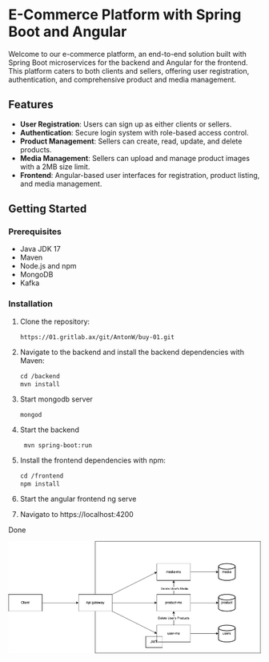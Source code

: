 # E-Commerce Platform with Spring Boot and Angular

Welcome to our e-commerce platform, an end-to-end solution built with Spring Boot microservices for the backend and Angular for the frontend. This platform caters to both clients and sellers, offering user registration, authentication, and comprehensive product and media management.

## Features

- **User Registration**: Users can sign up as either clients or sellers.
- **Authentication**: Secure login system with role-based access control.
- **Product Management**: Sellers can create, read, update, and delete products.
- **Media Management**: Sellers can upload and manage product images with a 2MB size limit.
- **Frontend**: Angular-based user interfaces for registration, product listing, and media management.

## Getting Started

### Prerequisites

- Java JDK 17
- Maven
- Node.js and npm
- MongoDB
- Kafka

### Installation

1. Clone the repository:

   ```shell
   https://01.gritlab.ax/git/AntonW/buy-01.git
   ```

2. Navigate to the backend and install the backend dependencies with Maven:
   ```shell
   cd /backend
   mvn install
   ```
3. Start mongodb server

   ```shell
   mongod
   ```

4. Start the backend
   ```shell
    mvn spring-boot:run
   ```
5. Install the frontend dependencies with npm:
   ```shell
   cd /frontend
   npm install
   ```
6. Start the angular frontend
   ng serve

7. Navigato to https://localhost:4200

Done

![data-flow](data-flow.png)
